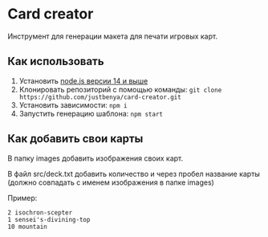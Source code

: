 # Card creator
Инструмент для генерации макета для печати игровых карт.

## Как использовать
1. Установить [node.js версии 14 и выше](https://nodejs.org/en/download/)
2. Клонировать репозиторий с помощью команды: `git clone https://github.com/justbenya/card-creator.git`
3. Установить зависимости: `npm i`
4. Запустить генерацию шаблона: `npm start`

## Как добавить свои карты
В папку images добавить изображения своих карт.

В файл src/deck.txt добавить количество и через пробел название карты (должно совпадать с именем изображения в папке images)

Пример:
```
2 isochron-scepter
1 sensei's-divining-top
10 mountain
```

